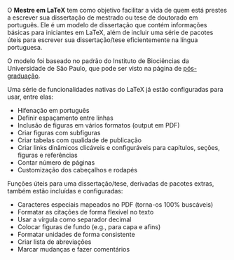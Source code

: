 O **Mestre em LaTeX** tem como objetivo facilitar a vida de quem está prestes a escrever sua dissertação de mestrado ou tese de doutorado em português. Ele é um modelo de dissertação que contém informações básicas para iniciantes em LaTeX, além de incluir uma série de pacotes úteis para escrever sua dissertação/tese eficientemente na língua portuguesa.

O modelo foi baseado no padrão do Instituto de Biociências da Universidade de São Paulo, que pode ser visto na página de [pós-graduação](http://www.ib.usp.br/pos/formaq.htm).

Uma série de funcionalidades nativas do LaTeX já estão configuradas para usar, entre elas:

- Hifenação em português
- Definir espaçamento entre linhas
- Inclusão de figuras em vários formatos (output em PDF)
- Criar figuras com subfiguras
- Criar tabelas com qualidade de publicação
- Criar links dinâmicos clicáveis e configuráveis para capítulos, seções, figuras e referências
- Contar número de páginas
- Customização dos cabeçalhos e rodapés 

Funções úteis para uma dissertação/tese, derivadas de pacotes extras, também estão incluídas e configuradas:

- Caracteres especiais mapeados no PDF (torna-os 100% buscáveis)
- Formatar as citações de forma flexível no texto
- Usar a vírgula como separador decimal
- Colocar figuras de fundo (e.g., para capa e afins)
- Formatar unidades de forma consistente
- Criar lista de abreviações
- Marcar mudanças e fazer comentários 
